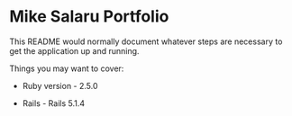 # Mike Salaru Portfolio 

This README would normally document whatever steps are necessary to get the
application up and running.

Things you may want to cover:

* Ruby version - 2.5.0

* Rails - Rails 5.1.4

